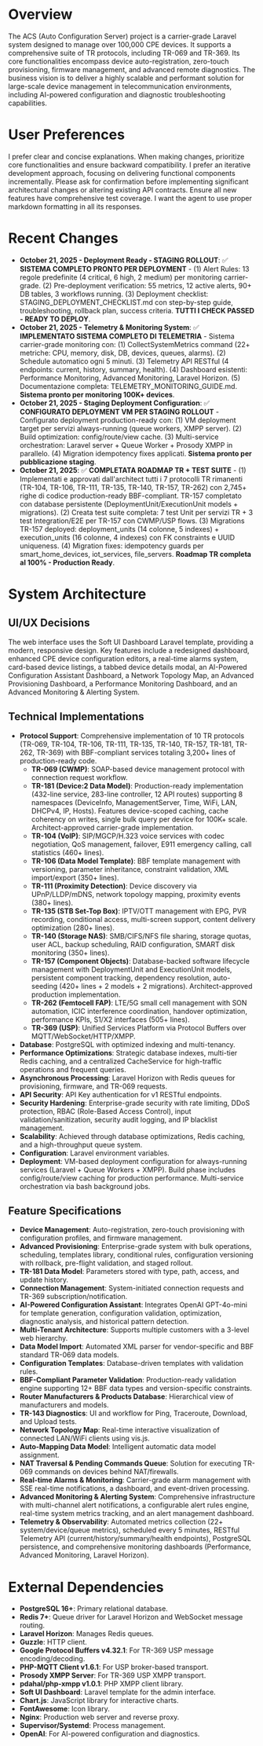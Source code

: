 # Overview
The ACS (Auto Configuration Server) project is a carrier-grade Laravel system designed to manage over 100,000 CPE devices. It supports a comprehensive suite of TR protocols, including TR-069 and TR-369. Its core functionalities encompass device auto-registration, zero-touch provisioning, firmware management, and advanced remote diagnostics. The business vision is to deliver a highly scalable and performant solution for large-scale device management in telecommunication environments, including AI-powered configuration and diagnostic troubleshooting capabilities.

# User Preferences
I prefer clear and concise explanations. When making changes, prioritize core functionalities and ensure backward compatibility. I prefer an iterative development approach, focusing on delivering functional components incrementally. Please ask for confirmation before implementing significant architectural changes or altering existing API contracts. Ensure all new features have comprehensive test coverage. I want the agent to use proper markdown formatting in all its responses.

# Recent Changes
- **October 21, 2025 - Deployment Ready - STAGING ROLLOUT**: ✅ **SISTEMA COMPLETO PRONTO PER DEPLOYMENT** - (1) Alert Rules: 13 regole predefinite (4 critical, 6 high, 2 medium) per monitoring carrier-grade. (2) Pre-deployment verification: 55 metrics, 12 active alerts, 90+ DB tables, 3 workflows running. (3) Deployment checklist: STAGING_DEPLOYMENT_CHECKLIST.md con step-by-step guide, troubleshooting, rollback plan, success criteria. **TUTTI I CHECK PASSED - READY TO DEPLOY**.
- **October 21, 2025 - Telemetry & Monitoring System**: ✅ **IMPLEMENTATO SISTEMA COMPLETO DI TELEMETRIA** - Sistema carrier-grade monitoring con: (1) CollectSystemMetrics command (22+ metriche: CPU, memory, disk, DB, devices, queues, alarms). (2) Schedule automatico ogni 5 minuti. (3) Telemetry API RESTful (4 endpoints: current, history, summary, health). (4) Dashboard esistenti: Performance Monitoring, Advanced Monitoring, Laravel Horizon. (5) Documentazione completa: TELEMETRY_MONITORING_GUIDE.md. **Sistema pronto per monitoring 100K+ devices**.
- **October 21, 2025 - Staging Deployment Configuration**: ✅ **CONFIGURATO DEPLOYMENT VM PER STAGING ROLLOUT** - Configurato deployment production-ready con: (1) VM deployment target per servizi always-running (queue workers, XMPP server). (2) Build optimization: config/route/view cache. (3) Multi-service orchestration: Laravel server + Queue Worker + Prosody XMPP in parallelo. (4) Migration idempotency fixes applicati. **Sistema pronto per pubblicazione staging**.
- **October 21, 2025**: ✅ **COMPLETATA ROADMAP TR + TEST SUITE** - (1) Implementati e approvati dall'architect tutti i 7 protocolli TR rimanenti (TR-104, TR-106, TR-111, TR-135, TR-140, TR-157, TR-262) con 2,745+ righe di codice production-ready BBF-compliant. TR-157 completato con database persistente (DeploymentUnit/ExecutionUnit models + migrations). (2) Creata test suite completa: 7 test Unit per servizi TR + 3 test Integration/E2E per TR-157 con CWMP/USP flows. (3) Migrations TR-157 deployed: deployment_units (14 colonne, 5 indexes) + execution_units (16 colonne, 4 indexes) con FK constraints e UUID uniqueness. (4) Migration fixes: idempotency guards per smart_home_devices, iot_services, file_servers. **Roadmap TR completa al 100% - Production Ready**.

# System Architecture

## UI/UX Decisions
The web interface uses the Soft UI Dashboard Laravel template, providing a modern, responsive design. Key features include a redesigned dashboard, enhanced CPE device configuration editors, a real-time alarms system, card-based device listings, a tabbed device details modal, an AI-Powered Configuration Assistant Dashboard, a Network Topology Map, an Advanced Provisioning Dashboard, a Performance Monitoring Dashboard, and an Advanced Monitoring & Alerting System.

## Technical Implementations
- **Protocol Support**: Comprehensive implementation of 10 TR protocols (TR-069, TR-104, TR-106, TR-111, TR-135, TR-140, TR-157, TR-181, TR-262, TR-369) with BBF-compliant services totaling 3,200+ lines of production-ready code.
  - **TR-069 (CWMP)**: SOAP-based device management protocol with connection request workflow.
  - **TR-181 (Device:2 Data Model)**: Production-ready implementation (432-line service, 283-line controller, 12 API routes) supporting 8 namespaces (DeviceInfo, ManagementServer, Time, WiFi, LAN, DHCPv4, IP, Hosts). Features device-scoped caching, cache coherency on writes, single bulk query per device for 100K+ scale. Architect-approved carrier-grade implementation.
  - **TR-104 (VoIP)**: SIP/MGCP/H.323 voice services with codec negotiation, QoS management, failover, E911 emergency calling, call statistics (460+ lines).
  - **TR-106 (Data Model Template)**: BBF template management with versioning, parameter inheritance, constraint validation, XML import/export (350+ lines).
  - **TR-111 (Proximity Detection)**: Device discovery via UPnP/LLDP/mDNS, network topology mapping, proximity events (380+ lines).
  - **TR-135 (STB Set-Top Box)**: IPTV/OTT management with EPG, PVR recording, conditional access, multi-screen support, content delivery optimization (280+ lines).
  - **TR-140 (Storage NAS)**: SMB/CIFS/NFS file sharing, storage quotas, user ACL, backup scheduling, RAID configuration, SMART disk monitoring (350+ lines).
  - **TR-157 (Component Objects)**: Database-backed software lifecycle management with DeploymentUnit and ExecutionUnit models, persistent component tracking, dependency resolution, auto-seeding (420+ lines + 2 models + 2 migrations). Architect-approved production implementation.
  - **TR-262 (Femtocell FAP)**: LTE/5G small cell management with SON automation, ICIC interference coordination, handover optimization, performance KPIs, S1/X2 interfaces (505+ lines).
  - **TR-369 (USP)**: Unified Services Platform via Protocol Buffers over MQTT/WebSocket/HTTP/XMPP.
- **Database**: PostgreSQL with optimized indexing and multi-tenancy.
- **Performance Optimizations**: Strategic database indexes, multi-tier Redis caching, and a centralized CacheService for high-traffic operations and frequent queries.
- **Asynchronous Processing**: Laravel Horizon with Redis queues for provisioning, firmware, and TR-069 requests.
- **API Security**: API Key authentication for v1 RESTful endpoints.
- **Security Hardening**: Enterprise-grade security with rate limiting, DDoS protection, RBAC (Role-Based Access Control), input validation/sanitization, security audit logging, and IP blacklist management.
- **Scalability**: Achieved through database optimizations, Redis caching, and a high-throughput queue system.
- **Configuration**: Laravel environment variables.
- **Deployment**: VM-based deployment configuration for always-running services (Laravel + Queue Workers + XMPP). Build phase includes config/route/view caching for production performance. Multi-service orchestration via bash background jobs.

## Feature Specifications
- **Device Management**: Auto-registration, zero-touch provisioning with configuration profiles, and firmware management.
- **Advanced Provisioning**: Enterprise-grade system with bulk operations, scheduling, templates library, conditional rules, configuration versioning with rollback, pre-flight validation, and staged rollout.
- **TR-181 Data Model**: Parameters stored with type, path, access, and update history.
- **Connection Management**: System-initiated connection requests and TR-369 subscription/notification.
- **AI-Powered Configuration Assistant**: Integrates OpenAI GPT-4o-mini for template generation, configuration validation, optimization, diagnostic analysis, and historical pattern detection.
- **Multi-Tenant Architecture**: Supports multiple customers with a 3-level web hierarchy.
- **Data Model Import**: Automated XML parser for vendor-specific and BBF standard TR-069 data models.
- **Configuration Templates**: Database-driven templates with validation rules.
- **BBF-Compliant Parameter Validation**: Production-ready validation engine supporting 12+ BBF data types and version-specific constraints.
- **Router Manufacturers & Products Database**: Hierarchical view of manufacturers and models.
- **TR-143 Diagnostics**: UI and workflow for Ping, Traceroute, Download, and Upload tests.
- **Network Topology Map**: Real-time interactive visualization of connected LAN/WiFi clients using vis.js.
- **Auto-Mapping Data Model**: Intelligent automatic data model assignment.
- **NAT Traversal & Pending Commands Queue**: Solution for executing TR-069 commands on devices behind NAT/firewalls.
- **Real-time Alarms & Monitoring**: Carrier-grade alarm management with SSE real-time notifications, a dashboard, and event-driven processing.
- **Advanced Monitoring & Alerting System**: Comprehensive infrastructure with multi-channel alert notifications, a configurable alert rules engine, real-time system metrics tracking, and an alert management dashboard.
- **Telemetry & Observability**: Automated metrics collection (22+ system/device/queue metrics), scheduled every 5 minutes, RESTful Telemetry API (current/history/summary/health endpoints), PostgreSQL persistence, and comprehensive monitoring dashboards (Performance, Advanced Monitoring, Laravel Horizon).

# External Dependencies
- **PostgreSQL 16+**: Primary relational database.
- **Redis 7+**: Queue driver for Laravel Horizon and WebSocket message routing.
- **Laravel Horizon**: Manages Redis queues.
- **Guzzle**: HTTP client.
- **Google Protocol Buffers v4.32.1**: For TR-369 USP message encoding/decoding.
- **PHP-MQTT Client v1.6.1**: For USP broker-based transport.
- **Prosody XMPP Server**: For TR-369 USP XMPP transport.
- **pdahal/php-xmpp v1.0.1**: PHP XMPP client library.
- **Soft UI Dashboard**: Laravel template for the admin interface.
- **Chart.js**: JavaScript library for interactive charts.
- **FontAwesome**: Icon library.
- **Nginx**: Production web server and reverse proxy.
- **Supervisor/Systemd**: Process management.
- **OpenAI**: For AI-powered configuration and diagnostics.